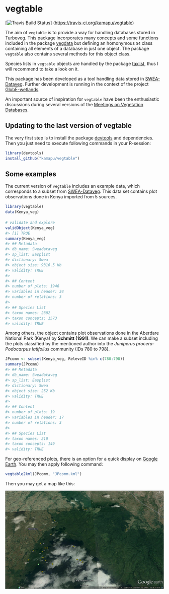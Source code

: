 
<!-- README.md is generated from README.Rmd. Please edit that file -->
vegtable
========

\[![Travis Build Status](https://travis-ci.org/kamapu/vegtable.svg?branch=master)\] (<https://travis-ci.org/kamapu/vegtable>)

The aim of `vegtable` is to provide a way for handling databases stored in [Turboveg](http://www.synbiosys.alterra.nl/turboveg). This package incorporates many concepts and some functions included in the package [vegdata](https://cran.r-project.org/package=vegdata) but defining an homonymous `S4` class containing all elements of a database in just one object. The package `vegtable` also contains several methods for this object class.

Species lists in `vegtable` objects are handled by the package [taxlist](https://github.com/kamapu/taxlist), thus I will recommend to take a look on it.

This package has been developed as a tool handling data stored in [SWEA-Dataveg](http://www.givd.info/ID/AF-00-006). Further development is running in the context of the project [GlobE-wetlands](https://www.wetlands-africa.de/).

An important source of inspiration for `vegtable` have been the enthusiastic discussions during several versions of the [Meetings on Vegetation Databases](http://www.hswt.de/person/joerg-ewald/vegetationsdatenbanken.html).

Updating to the last version of vegtable
----------------------------------------

The very first step is to install the package [devtools](https://github.com/hadley/devtools) and dependencies. Then you just need to execute following commands in your R-session:

``` r
library(devtools)
install_github("kamapu/vegtable")
```

Some examples
-------------

The current version of `vegtable` includes an example data, which corresponds to a subset from [SWEA-Dataveg](http://www.givd.info/ID/AF-00-006). This data set contains plot observations done in Kenya imported from 5 sources.

``` r
library(vegtable)
data(Kenya_veg)

# validate and explore
validObject(Kenya_veg)
#> [1] TRUE
summary(Kenya_veg)
#> ## Metadata 
#> db_name: Sweadataveg
#> sp_list: Easplist
#> dictionary: Swea
#> object size: 9316.5 Kb 
#> validity: TRUE 
#> 
#> ## Content 
#> number of plots: 1946 
#> variables in header: 34 
#> number of relations: 3 
#> 
#> ## Species List 
#> taxon names: 2302 
#> taxon concepts: 1573 
#> validity: TRUE
```

Among others, the object contains plot observations done in the Aberdare National Park (Kenya) by **Schmitt (1991)**. We can make a subset including the plots classified by the mentioned author into the *Juniperus procera*-*Podocarpus latifolius* community (IDs 780 to 798).

``` r
JPcomm <- subset(Kenya_veg, ReleveID %in% c(780:798))
summary(JPcomm)
#> ## Metadata 
#> db_name: Sweadataveg
#> sp_list: Easplist
#> dictionary: Swea
#> object size: 252 Kb 
#> validity: TRUE 
#> 
#> ## Content 
#> number of plots: 19 
#> variables in header: 17 
#> number of relations: 3 
#> 
#> ## Species List 
#> taxon names: 210 
#> taxon concepts: 149 
#> validity: TRUE
```

For geo-referenced plots, there is an option for a quick display on [Google Earth](https://www.google.com/earth). You may then apply following command:

``` r
vegtable2kml(JPcomm, "JPcomm.kml")
```

Then you may get a map like this:

![figure of kml](README-figures/Juniperus.jpg)
